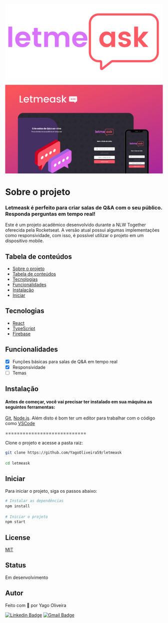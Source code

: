 ![Logo](https://github.com/YagoOliveira59/letmeask/blob/master/.github/logo.svg)

![Banner](https://github.com/YagoOliveira59/letmeask/blob/master/.github/cover.svg)


# Sobre o projeto

### Letmeask é perfeito para criar salas de Q&A com o seu público. Responda perguntas em tempo real!

Este é um projeto acadêmico desenvolvido durante a NLW Together oferecida pela Rocketseat. A versão atual possui algumas implementações como responsividade, com isso, é possível utilizar o projeto em um dispositivo mobile.

## Tabela de conteúdos

   * [Sobre o projeto](#Sobre-o-projeto)
   * [Tabela de conteúdos](#tabela-de-conteudo)
   * [Tecnologias](#tecnologias)
   * [Funcionalidades](#features)
   * [Instalação](#instalação)
   * [Iniciar](#iniciar)


## Tecnologias

* [React](https://pt-br.reactjs.org/)
* [TypeScript](https://www.typescriptlang.org/)
* [Firebase](https://firebase.google.com/)

## Funcionalidades
- [x] Funções básicas para salas de Q&A em tempo real
- [x] Responsividade
- [ ] Temas

## Instalação

#### Antes de começar, você vai precisar ter instalado em sua máquina as seguintes ferramentas:
[Git](https://git-scm.com), [Node.js](https://nodejs.org/en/). 
Além disto é bom ter um editor para trabalhar com o código como [VSCode](https://code.visualstudio.com/)

============================

Clone o projeto e acesse a pasta raiz:

```bash
git clone https://github.com/YagoOliveira59/letmeask

cd letmeask
```

## Iniciar

Para iniciar o projeto, siga os passos abaixo:

```bash
# Instalar as dependências
npm install

# Iniciar o projeto
npm start
```

## License
[MIT](https://choosealicense.com/licenses/mit/)

## Status

Em desenvolvimento

## Autor

Feito com 💜 por Yago Oliveira

[![Linkedin Badge](https://img.shields.io/badge/-Yago-blue?style=flat-square&logo=Linkedin&logoColor=white&link=https://www.linkedin.com/in/yagooliveira599/)](https://www.linkedin.com/in/yagooliveira599/)
[![Gmail Badge](https://img.shields.io/badge/-ygocontato@gmail.com-c14438?style=flat-square&logo=Gmail&logoColor=white&link=mailto:ygocontato@gmail.com)](mailto:ygocontato@gmail.com)
